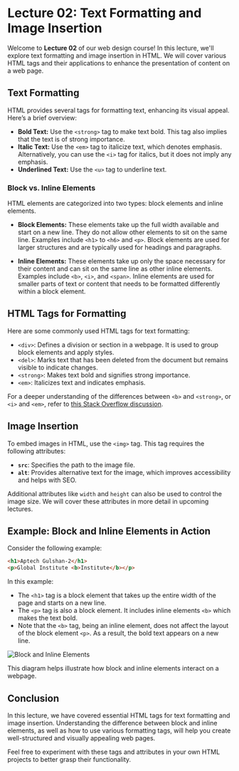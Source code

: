 # Lecture 02: Text Formatting and Image Insertion

Welcome to **Lecture 02** of our web design course! In this lecture, we'll explore text formatting and image insertion in HTML. We will cover various HTML tags and their applications to enhance the presentation of content on a web page.

## Text Formatting

HTML provides several tags for formatting text, enhancing its visual appeal. Here’s a brief overview:

- **Bold Text:** Use the `<strong>` tag to make text bold. This tag also implies that the text is of strong importance.
- **Italic Text:** Use the `<em>` tag to italicize text, which denotes emphasis. Alternatively, you can use the `<i>` tag for italics, but it does not imply any emphasis.
- **Underlined Text:** Use the `<u>` tag to underline text.

### Block vs. Inline Elements

HTML elements are categorized into two types: block elements and inline elements.

- **Block Elements:** These elements take up the full width available and start on a new line. They do not allow other elements to sit on the same line. Examples include `<h1>` to `<h6>` and `<p>`. Block elements are used for larger structures and are typically used for headings and paragraphs.

- **Inline Elements:** These elements take up only the space necessary for their content and can sit on the same line as other inline elements. Examples include `<b>`, `<i>`, and `<span>`. Inline elements are used for smaller parts of text or content that needs to be formatted differently within a block element.

## HTML Tags for Formatting

Here are some commonly used HTML tags for text formatting:

- `<div>`: Defines a division or section in a webpage. It is used to group block elements and apply styles.
- `<del>`: Marks text that has been deleted from the document but remains visible to indicate changes.
- `<strong>`: Makes text bold and signifies strong importance.
- `<em>`: Italicizes text and indicates emphasis.

For a deeper understanding of the differences between `<b>` and `<strong>`, or `<i>` and `<em>`, refer to [this Stack Overflow discussion](https://stackoverflow.com/questions/271743/whats-the-difference-between-b-and-strong-i-and-em).

## Image Insertion

To embed images in HTML, use the `<img>` tag. This tag requires the following attributes:

- **`src`**: Specifies the path to the image file.
- **`alt`**: Provides alternative text for the image, which improves accessibility and helps with SEO.

Additional attributes like `width` and `height` can also be used to control the image size. We will cover these attributes in more detail in upcoming lectures.

## Example: Block and Inline Elements in Action

Consider the following example:

```html
<h1>Aptech Gulshan-2</h1>
<p>Global Institute <b>Institute</b></p>
```

In this example:
- The `<h1>` tag is a block element that takes up the entire width of the page and starts on a new line.
- The `<p>` tag is also a block element. It includes inline elements `<b>` which makes the text bold.
- Note that the `<b>` tag, being an inline element, does not affect the layout of the block element `<p>`. As a result, the bold text appears on a new line.

![Block and Inline Elements](https://encrypted-tbn0.gstatic.com/images?q=tbn:ANd9GcSF_XApQz6RdJHqTCEQdOiuZDrgPutU8vsMSuuMw4GxNmlO6N9XEdjPyVbx2awSQZhjeAo&usqp=CAU)

This diagram helps illustrate how block and inline elements interact on a webpage.

## Conclusion

In this lecture, we have covered essential HTML tags for text formatting and image insertion. Understanding the difference between block and inline elements, as well as how to use various formatting tags, will help you create well-structured and visually appealing web pages.

Feel free to experiment with these tags and attributes in your own HTML projects to better grasp their functionality.